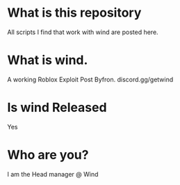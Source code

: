 # What is this repository
All scripts I find that work with wind are posted here.

# What is wind.
A working Roblox Exploit Post Byfron. discord.gg/getwind

# Is wind Released
Yes

# Who are you?
I am the Head manager @ Wind
